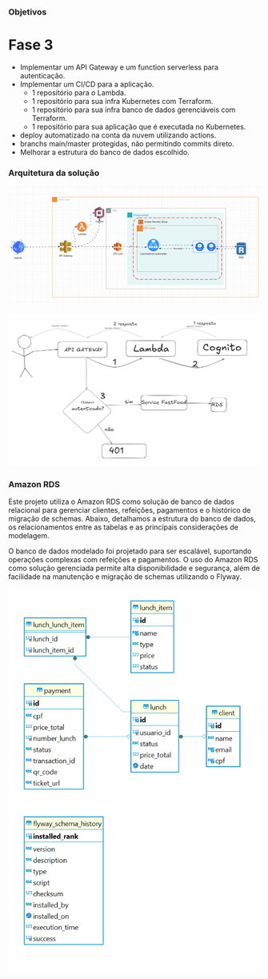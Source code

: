 ### Objetivos
# Fase 3

- Implementar um API Gateway e um function serverless para autenticação.
- Implementar um CI/CD para a aplicação.
    -   1 repositório para o Lambda.
    -  1 repositório para sua infra Kubernetes com Terraform.
    -   1 repositório para sua infra banco de dados gerenciáveis
        com Terraform.
    -   1 repositório para sua aplicação que é executada no
        Kubernetes.
- deploy automatizado na conta da
  nuvem utilizando actions.
- branchs main/master protegidas, não permitindo commits direto.
-  Melhorar a estrutura do banco de dados escolhido.


### Arquitetura da solução

![img_2.png](img_2.png)

![img_3.png](img_3.png)

###  Amazon RDS
Este projeto utiliza o Amazon RDS como solução de banco de dados relacional para gerenciar clientes,
refeições, pagamentos e o histórico de migração de schemas. Abaixo, detalhamos a estrutura do banco
de dados, os relacionamentos entre as tabelas e as principais considerações de modelagem.

O banco de dados modelado foi projetado para ser escalável, suportando operações complexas
com refeições e pagamentos. O uso do Amazon RDS como solução gerenciada permite alta disponibilidade e segurança,
além de facilidade na manutenção e migração de schemas utilizando o Flyway.


![img_1.png](img_1.png)
